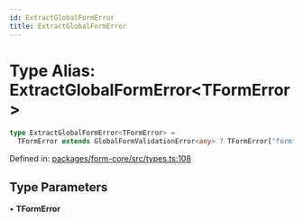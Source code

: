 ```yaml
---
id: ExtractGlobalFormError
title: ExtractGlobalFormError
---
```


<!-- DO NOT EDIT: this page is autogenerated from the type comments -->

# Type Alias: ExtractGlobalFormError\<TFormError\>

```ts
type ExtractGlobalFormError<TFormError> =
  TFormError extends GlobalFormValidationError<any> ? TFormError["form"] : TFormError;
```

Defined in: [packages/form-core/src/types.ts:108](https://github.com/TanStack/form/blob/main/packages/form-core/src/types.ts#L108)

## Type Parameters

• **TFormError**
